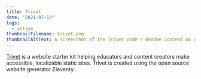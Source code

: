 ```yaml
---
title: Trivet
date: "2021-07-13"
tags:
  - active
thumbnailFilename: trivet.png
thumbnailAltText: A screenshot of the Trivet code's Readme content on GitHub
---
```

[Trivet](https://github.com/fluid-project/trivet) is a website starter kit helping educators and content creators make
accessible, localizable static sites. Trivet is created using the open source website generator Eleventy.
